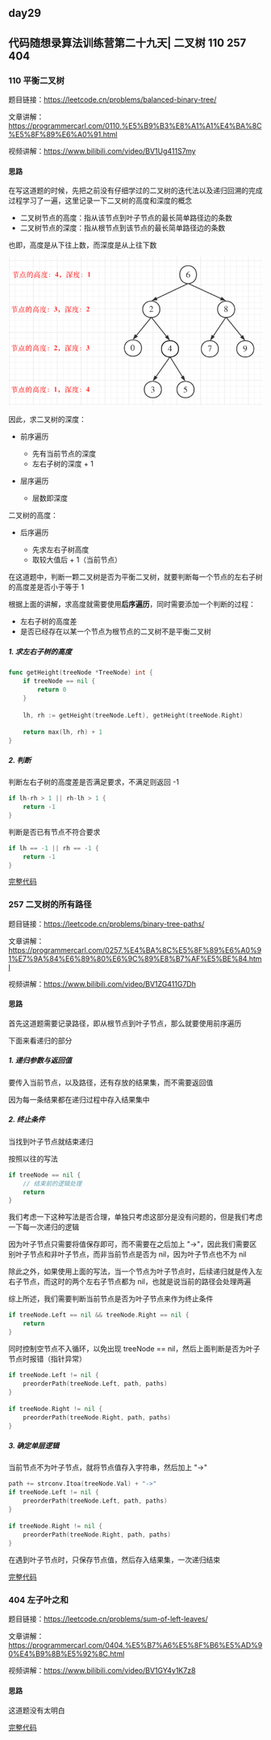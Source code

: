 ## day29

## 代码随想录算法训练营第二十九天| 二叉树 110 257 404

### 110 平衡二叉树

题目链接：https://leetcode.cn/problems/balanced-binary-tree/

文章讲解：https://programmercarl.com/0110.%E5%B9%B3%E8%A1%A1%E4%BA%8C%E5%8F%89%E6%A0%91.html

视频讲解：https://www.bilibili.com/video/BV1Ug411S7my

#### 思路
在写这道题的时候，先把之前没有仔细学过的二叉树的迭代法以及递归回溯的完成过程学习了一遍，这里记录一下二叉树的高度和深度的概念

- 二叉树节点的高度：指从该节点到叶子节点的最长简单路径边的条数
- 二叉树节点的深度：指从根节点到该节点的最长简单路径边的条数

也即，高度是从下往上数，而深度是从上往下数

![day29-1](day29-1.png)

因此，求二叉树的深度：

- 前序遍历

    - 先有当前节点的深度
    - 左右子树的深度 + 1
- 层序遍历

  - 层数即深度

二叉树的高度：

- 后序遍历
  
  - 先求左右子树高度
  - 取较大值后 + 1（当前节点）

在这道题中，判断一颗二叉树是否为平衡二叉树，就要判断每一个节点的左右子树的高度差是否小于等于 1 

根据上面的讲解，求高度就需要使用**后序遍历**，同时需要添加一个判断的过程：

- 左右子树的高度差
- 是否已经存在以某一个节点为根节点的二叉树不是平衡二叉树

##### 1. 求左右子树的高度
```go
func getHeight(treeNode *TreeNode) int {
	if treeNode == nil {
		return 0
	}
    
	lh, rh := getHeight(treeNode.Left), getHeight(treeNode.Right)
    
	return max(lh, rh) + 1
}
```

##### 2. 判断
判断左右子树的高度差是否满足要求，不满足则返回 -1
```go
if lh-rh > 1 || rh-lh > 1 {
    return -1
}
```

判断是否已有节点不符合要求
```go
if lh == -1 || rh == -1 {
    return -1
}
```

[完整代码](https://github.com/hd2yao/leetcode/tree/master/training/day29/0110_balanced_binary_tree.go)

### 257 二叉树的所有路径

题目链接：https://leetcode.cn/problems/binary-tree-paths/

文章讲解：https://programmercarl.com/0257.%E4%BA%8C%E5%8F%89%E6%A0%91%E7%9A%84%E6%89%80%E6%9C%89%E8%B7%AF%E5%BE%84.html

视频讲解：https://www.bilibili.com/video/BV1ZG411G7Dh

#### 思路
首先这道题需要记录路径，即从根节点到叶子节点，那么就要使用前序遍历

下面来看递归的部分

##### 1. 递归参数与返回值
要传入当前节点，以及路径，还有存放的结果集，而不需要返回值

因为每一条结果都在递归过程中存入结果集中

##### 2. 终止条件
当找到叶子节点就结束递归

按照以往的写法
```go
if treeNode == nil {
    // 结束前的逻辑处理
    return
}
```
我们考虑一下这种写法是否合理，单独只考虑这部分是没有问题的，但是我们考虑一下每一次递归的逻辑

因为叶子节点只需要将值保存即可，而不需要在之后加上 "->"，因此我们需要区别叶子节点和非叶子节点，而非当前节点是否为 nil，因为叶子节点也不为 nil

除此之外，如果使用上面的写法，当一个节点为叶子节点时，后续递归就是传入左右子节点，而这时的两个左右子节点都为 nil，也就是说当前的路径会处理两遍

综上所述，我们需要判断当前节点是否为叶子节点来作为终止条件
```go
if treeNode.Left == nil && treeNode.Right == nil {
    return
}
```
同时控制空节点不入循环，以免出现 treeNode == nil，然后上面判断是否为叶子节点时报错（指针异常）
```go
if treeNode.Left != nil {
    preorderPath(treeNode.Left, path, paths)
}

if treeNode.Right != nil {
    preorderPath(treeNode.Right, path, paths)
}
```

##### 3. 确定单层逻辑
当前节点不为叶子节点，就将节点值存入字符串，然后加上 "->" 
```go
path += strconv.Itoa(treeNode.Val) + "->"
if treeNode.Left != nil {
    preorderPath(treeNode.Left, path, paths)
}

if treeNode.Right != nil {
    preorderPath(treeNode.Right, path, paths)
}
```
在遇到叶子节点时，只保存节点值，然后存入结果集，一次递归结束

[完整代码](https://github.com/hd2yao/leetcode/tree/master/training/day29/0257_binary_tree_paths.go)

### 404 左子叶之和

题目链接：https://leetcode.cn/problems/sum-of-left-leaves/

文章讲解：https://programmercarl.com/0404.%E5%B7%A6%E5%8F%B6%E5%AD%90%E4%B9%8B%E5%92%8C.html

视频讲解：https://www.bilibili.com/video/BV1GY4y1K7z8

#### 思路
这道题没有太明白

[完整代码](https://github.com/hd2yao/leetcode/tree/master/training/day29/0404_sum_of_left_leaves.go)